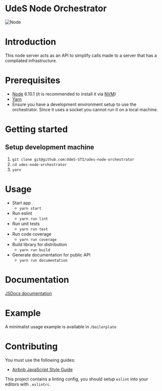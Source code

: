UdeS Node Orchestrator
======================

![Node](https://img.shields.io/badge/node-6.10.1-brightgreen.svg)

# Introduction
This node server acts as an API to simplify calls made to a server that has a
compliated infrastructure.

# Prerequisites
* [Node](https://nodejs.org) 6.10.1 (it is recommended to install it via
[NVM](https://github.com/creationix/nvm))
* [Yarn](https://yarnpkg.com)
* Ensure you have a development environment setup to use the orchestrator.
Since it uses a socket you cannot run it on a local machine.

# Getting started
## Setup development machine
1. `git clone git@github.com:UdeS-STI/udes-node-orchestrator`
2. `cd udes-node-orchestrator`
3. `yarn`

# Usage
* Start app
  * `yarn start`
* Run eslint
  * `yarn run lint`
* Run unit tests
  * `yarn run test`
* Run code coverage
  * `yarn run coverage`
* Build library for distribution
  * `yarn run build`
* Generate documentation for public API
  * `yarn run documentation`

# Documentation
[JSDocs documentation](http://UdeS-STI.github.io/udes-node-orchestrator)

# Example
A minimalist usage example is available in `/boilerplate`

# Contributing
You must use the following guides:
* [Airbnb JavaScript Style Guide](https://github.com/airbnb/javascript)

This project contains a linting config, you should setup `eslint` into your
editors with `.eslintrc`.
